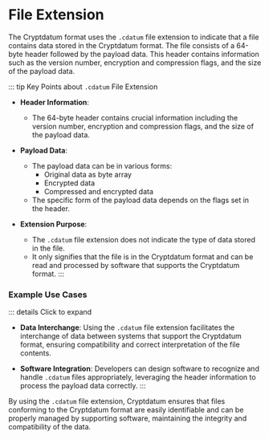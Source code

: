 # File Extension

The Cryptdatum format uses the `.cdatum` file extension to indicate that a file contains data stored in the Cryptdatum format. The file consists of a 64-byte header followed by the payload data. This header contains information such as the version number, encryption and compression flags, and the size of the payload data.

::: tip Key Points about `.cdatum` File Extension
- **Header Information**:
    - The 64-byte header contains crucial information including the version number, encryption and compression flags, and the size of the payload data.

- **Payload Data**:
    - The payload data can be in various forms:
        - Original data as byte array
        - Encrypted data
        - Compressed and encrypted data
    - The specific form of the payload data depends on the flags set in the header.

- **Extension Purpose**:
    - The `.cdatum` file extension does not indicate the type of data stored in the file.
    - It only signifies that the file is in the Cryptdatum format and can be read and processed by software that supports the Cryptdatum format.
:::

### Example Use Cases

::: details Click to expand
- **Data Interchange**: Using the `.cdatum` file extension facilitates the interchange of data between systems that support the Cryptdatum format, ensuring compatibility and correct interpretation of the file contents.

- **Software Integration**: Developers can design software to recognize and handle `.cdatum` files appropriately, leveraging the header information to process the payload data correctly.
:::

By using the `.cdatum` file extension, Cryptdatum ensures that files conforming to the Cryptdatum format are easily identifiable and can be properly managed by supporting software, maintaining the integrity and compatibility of the data.
